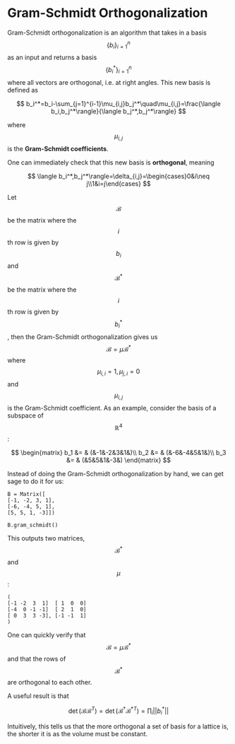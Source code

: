 # Gram-Schmidt Orthogonalization

Gram-Schmidt orthogonalization is an algorithm that takes in a basis $$\left\{b_i\right\}_{i=1}^n$$ as an input and returns a basis $$\left\{b_i^*\right\}_{i=1}^n$$where all vectors are orthogonal, i.e. at right angles. This new basis is defined as 

$$
b_i^*=b_i-\sum_{j=1}^{i-1}\mu_{i,j}b_j^*\quad\mu_{i,j}=\frac{\langle b_i,b_j^*\rangle}{\langle b_j^*,b_j^*\rangle}
$$

where $$\mu_{i,j}$$is the **Gram-Schmidt coefficients**.

One can immediately check that this new basis is **orthogonal**, meaning

$$
\langle b_i^*,b_j^*\rangle=\delta_{i,j}=\begin{cases}0&i\neq j\\1&i=j\end{cases}
$$

Let $$\mathcal B$$be the matrix where the $$i$$th row is given by $$b_i$$and$$\mathcal B^*$$be the matrix where the $$i$$th row is given by $$b_i^*$$, then the Gram-Schmidt orthogonalization gives us $$\mathcal B=\mu\mathcal B^*$$where $$\mu_{i,i}=1,\mu_{j,i}=0$$and $$\mu_{i,j}$$is the Gram-Schmidt coefficient. As an example, consider the basis of a subspace of $$\mathbb R^4$$:

$$
\begin{matrix}
b_1 &= & (&-1&-2&3&1&)\\
b_2 &= & (&-6&-4&5&1&)\\
b_3 &= & (&5&5&1&-3&)
\end{matrix}
$$

Instead of doing the Gram-Schmidt orthogonalization by hand, we can get sage to do it for us:

```text
B = Matrix([
[-1, -2, 3, 1],
[-6, -4, 5, 1],
[5, 5, 1, -3]])

B.gram_schmidt()
```

This outputs two matrices, $$\mathcal B^*$$and $$\mu$$:

```text
(
[-1 -2  3  1]  [ 1  0  0]
[-4  0 -1 -1]  [ 2  1  0]
[ 0  3  3 -3], [-1 -1  1]
)
```

One can quickly verify that $$\mathcal B=\mu\mathcal B^*$$ and that the rows of $$\mathcal B^*$$are orthogonal to each other.

A useful result is that



$$
\det\left(\mathcal B\mathcal B^T\right)=\det\left(\mathcal B^*\mathcal B^{*T}\right)=\prod_i||b_i^*||
$$

Intuitively, this tells us that the more orthogonal a set of basis for a lattice is, the shorter it is as the volume must be constant.

